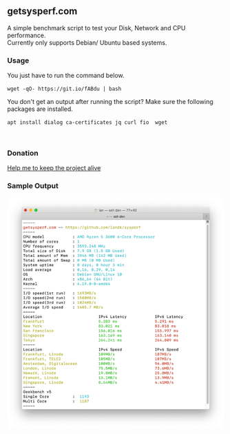 ## getsysperf.com
A simple benchmark script to test your Disk, Network and CPU performance.     
Currently only supports Debian/ Ubuntu based systems.
&nbsp;
### Usage
You just have to run the command below.
```
wget -qO- https://git.io/fABdu | bash
```
    
You don't get an output after running the script? Make sure the following packages are installed.
```
apt install dialog ca-certificates jq curl fio  wget
```
&nbsp;
### Donation

[Help me to keep the project alive](http://paypal.me/ianklemm)

### Sample Output
![Sample Output](sample_output.png)



